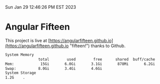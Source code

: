 Sun Jan 29 12:46:26 PM EST 2023

# Angular Fifteen


This project is live at [https://angularfifteen.github.io](https://angularfifteen.github.io "fifteen!") thanks to Github.

```bash
System Memory
               total        used        free      shared  buff/cache   available
Mem:            15Gi       6.0Gi       3.1Gi       878Mi       6.2Gi       8.1Gi
Swap:          8.0Gi       3.4Gi       4.6Gi
System Storage
1.2G	.
